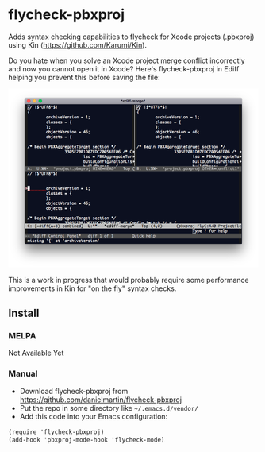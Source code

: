 # flycheck-pbxproj

Adds syntax checking capabilities to flycheck for Xcode projects
(.pbxproj) using Kin (https://github.com/Karumi/Kin).

Do you hate when you solve an Xcode project merge conflict incorrectly
and now you cannot open it in Xcode? Here's flycheck-pbxproj in Ediff
helping you prevent this before saving the file:

![flycheck-pbxproj in action inside Ediff](https://raw.githubusercontent.com/danielmartin/flycheck-pbxproj/master/Screenshot.png)

This is a work in progress that would probably require some
performance improvements in Kin for "on the fly" syntax checks.

## Install

### MELPA

Not Available Yet

### Manual

* Download flycheck-pbxproj from https://github.com/danielmartin/flycheck-pbxproj
* Put the repo in some directory like `~/.emacs.d/vendor/`
* Add this code into your Emacs configuration:

```
(require 'flycheck-pbxproj)
(add-hook 'pbxproj-mode-hook 'flycheck-mode)
```
